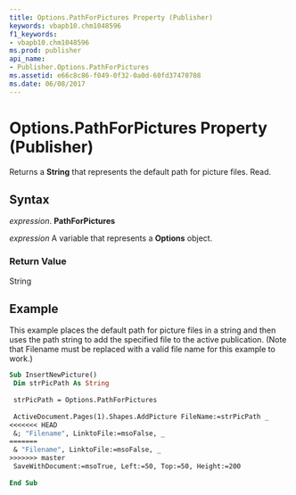 ```yaml
---
title: Options.PathForPictures Property (Publisher)
keywords: vbapb10.chm1048596
f1_keywords:
- vbapb10.chm1048596
ms.prod: publisher
api_name:
- Publisher.Options.PathForPictures
ms.assetid: e66c8c86-f049-0f32-0a0d-60fd37470708
ms.date: 06/08/2017
---
```



# Options.PathForPictures Property (Publisher)

Returns a  **String** that represents the default path for picture files. Read.


## Syntax

 _expression_. **PathForPictures**

 _expression_ A variable that represents a  **Options** object.


### Return Value

String


## Example

This example places the default path for picture files in a string and then uses the path string to add the specified file to the active publication. (Note that Filename must be replaced with a valid file name for this example to work.)


```vb
Sub InsertNewPicture() 
 Dim strPicPath As String 
 
 strPicPath = Options.PathForPictures 
 
 ActiveDocument.Pages(1).Shapes.AddPicture FileName:=strPicPath _ 
<<<<<<< HEAD
 &; "Filename", LinktoFile:=msoFalse, _ 
=======
 & "Filename", LinktoFile:=msoFalse, _ 
>>>>>>> master
 SaveWithDocument:=msoTrue, Left:=50, Top:=50, Height:=200 
 
End Sub
```


